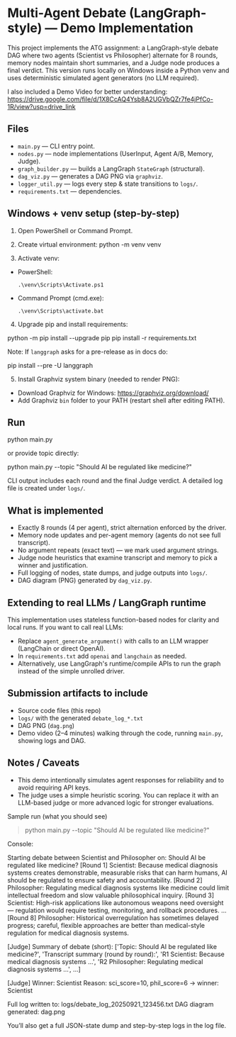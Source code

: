 # Multi-Agent Debate (LangGraph-style) — Demo Implementation

This project implements the ATG assignment: a LangGraph-style debate DAG where two agents (Scientist vs Philosopher)
alternate for 8 rounds, memory nodes maintain short summaries, and a Judge node produces a final verdict.
This version runs locally on Windows inside a Python venv and uses deterministic simulated agent generators (no LLM required).

I also included a Demo Video for better understanding: https://drive.google.com/file/d/1X8CcAQ4Ysb8A2UGVbQZr7fe4jPfCo-1R/view?usp=drive_link

## Files
- `main.py` — CLI entry point.
- `nodes.py` — node implementations (UserInput, Agent A/B, Memory, Judge).
- `graph_builder.py` — builds a LangGraph `StateGraph` (structural).
- `dag_viz.py` — generates a DAG PNG via `graphviz`.
- `logger_util.py` — logs every step & state transitions to `logs/`.
- `requirements.txt` — dependencies.

## Windows + venv setup (step-by-step)
1. Open PowerShell or Command Prompt.
2. Create virtual environment:
python -m venv venv

3. Activate venv:
- PowerShell:
  ```
  .\venv\Scripts\Activate.ps1
  ```
- Command Prompt (cmd.exe):
  ```
  .\venv\Scripts\activate.bat
  ```
4. Upgrade pip and install requirements:


python -m pip install --upgrade pip
pip install -r requirements.txt

Note: If `langgraph` asks for a pre-release as in docs do:


pip install --pre -U langgraph


5. Install Graphviz system binary (needed to render PNG):
- Download Graphviz for Windows: https://graphviz.org/download/
- Add Graphviz `bin` folder to your PATH (restart shell after editing PATH).

## Run


python main.py

or provide topic directly:


python main.py --topic "Should AI be regulated like medicine?"


CLI output includes each round and the final Judge verdict. A detailed log file is created under `logs/`.

## What is implemented
- Exactly 8 rounds (4 per agent), strict alternation enforced by the driver.
- Memory node updates and per-agent memory (agents do not see full transcript).
- No argument repeats (exact text) — we mark used argument strings.
- Judge node heuristics that examine transcript and memory to pick a winner and justification.
- Full logging of nodes, state dumps, and judge outputs into `logs/`.
- DAG diagram (PNG) generated by `dag_viz.py`.

## Extending to real LLMs / LangGraph runtime
This implementation uses stateless function-based nodes for clarity and local runs. If you want to call real LLMs:
- Replace `agent_generate_argument()` with calls to an LLM wrapper (LangChain or direct OpenAI).
- In `requirements.txt` add `openai` and `langchain` as needed.
- Alternatively, use LangGraph's runtime/compile APIs to run the graph instead of the simple unrolled driver.

## Submission artifacts to include
- Source code files (this repo)
- `logs/` with the generated `debate_log_*.txt`
- DAG PNG (`dag.png`)
- Demo video (2–4 minutes) walking through the code, running `main.py`, showing logs and DAG.

## Notes / Caveats
- This demo intentionally simulates agent responses for reliability and to avoid requiring API keys.
- The judge uses a simple heuristic scoring. You can replace it with an LLM-based judge or more advanced logic for stronger evaluations.


Sample run (what you should see)

> python main.py --topic "Should AI be regulated like medicine?"

Console:

Starting debate between Scientist and Philosopher on: Should AI be regulated like medicine?
[Round 1] Scientist: Because medical diagnosis systems creates demonstrable, measurable risks that can harm humans, AI should be regulated to ensure safety and accountability.
[Round 2] Philosopher: Regulating medical diagnosis systems like medicine could limit intellectual freedom and slow valuable philosophical inquiry.
[Round 3] Scientist: High-risk applications like autonomous weapons need oversight — regulation would require testing, monitoring, and rollback procedures.
...
[Round 8] Philosopher: Historical overregulation has sometimes delayed progress; careful, flexible approaches are better than medical-style regulation for medical diagnosis systems.

[Judge] Summary of debate (short):
['Topic: Should AI be regulated like medicine?', 'Transcript summary (round by round):', 'R1 Scientist: Because medical diagnosis systems ...', 'R2 Philosopher: Regulating medical diagnosis systems ...', ...]

[Judge] Winner: Scientist
Reason: sci_score=10, phil_score=6 -> winner: Scientist

Full log written to: logs/debate_log_20250921_123456.txt
DAG diagram generated: dag.png



You’ll also get a full JSON-state dump and step-by-step logs in the log file.

